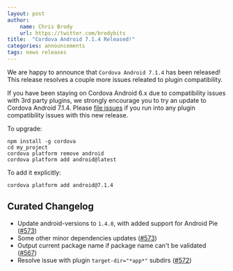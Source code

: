 ```yaml
---
layout: post
author:
    name: Chris Brody
    url: https://twitter.com/brodybits
title:  "Cordova Android 7.1.4 Released!"
categories: announcements
tags: news releases
---
```


We are happy to announce that `Cordova Android 7.1.4` has been released! This release resolves a couple more issues releated to plugin compatibility.

If you have been staying on Cordova Android 6.x due to compatibility issues with 3rd party plugins, we strongly encourage you to try an update to Cordova Android 7.1.4. Please [file issues](https://github.com/apache/cordova-android/issues) if you run into any plugin compatibility issues with this new release.

To upgrade:

    npm install -g cordova
    cd my_project
    cordova platform remove android
    cordova platform add android@latest

To add it explicitly:

    cordova platform add android@7.1.4

<!--more-->

## Curated Changelog

* Update android-versions to `1.4.0`, with added support for Android Pie ([#573](https://github.com/apache/cordova-android/pull/573))
* Some other minor dependencies updates ([#573](https://github.com/apache/cordova-android/pull/573))
* Output current package name if package name can't be validated ([#567](https://github.com/apache/cordova-android/pull/567))
* Resolve issue with plugin `target-dir="*app*"` subdirs ([#572](https://github.com/apache/cordova-android/pull/572))
